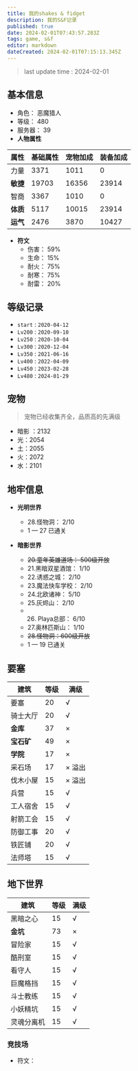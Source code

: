 ```yaml
---
title: 我的shakes & fidget
description: 我的S&F记录
published: true
date: 2024-02-01T07:43:57.283Z
tags: game, s&f
editor: markdown
dateCreated: 2024-02-01T07:15:13.345Z
---
```


> last update time : 2024-02-01
## 基本信息 
- 角色：  恶魔猎人 
- 等级：  480
- 服务器： 39
- **人物属性**
 

|  属性    | 基础属性 |  宠物加成    |  装备加成    |
| ---- | ---- | ---- | ---- |
|  力量    |  3371    |  1011    |   0   |
| **敏捷**     |  19703    |  16356    |   23914   |
|  智商    |   3367   |  1010    |  0    |
| **体质**    |   5117   |   10015  |   23914   |
| **运气**    |   2476   |    3870  |   10427   |



- **符文**
  - 伤害：  59%
  - 生命：  15%
  - 耐火：  75%
  - 耐寒：  75%
  - 耐雷：  20%



## 等级记录
- `start` : `2020-04-12`
- `Lv200` : `2020-09-10`
- `Lv250` : `2020-10-04`
- `Lv300` : `2020-12-04`
- `Lv350` : `2021-06-16`
- `Lv400` : `2022-04-09`
- `Lv450` : `2023-02-28`
- `Lv480` : `2024-01-29`
## 宠物
> 宠物已经收集齐全，品质高的先满级
- 暗影 ：2132
- 光：2054
- 土：2055
- 火：2072
- 水：2101

## 地牢信息
- **光明世界**
  - 28.怪物洞： 2/10
  - 1 — 27 已通关
  
- **暗影世界**
  - ~~20.童年英雄道场： 500级开放~~
  - 21.黑暗双星酒馆：  1/10
  - 22.诱惑之城：     2/10
  - 23.魔法快车学校：  2/10 
  - 24.北欧诸神：   5/10
  - 25.灰烬山： 2/10
  - 26. Playa总部： 6/10
  - 27.奥林匹斯山： 1/10
  - ~~28.怪物洞：600级开放~~
  - 1 — 19 已通关
  

## 要塞
|  建筑    | 等级     | 满级     |
| ---- | ---- | ---- |
| 要塞     |20      |√      |
| 骑士大厅     |20      |√      |
| **金库**   |37      |×      |
| **宝石矿**     |49      |×      |
|  **学院**    |17      |×      |
|  采石场    |17      | × 溢出     |
|  伐木小屋    |15      |× 溢出      |
|  兵营    | 15     |√      |
|   工人宿舍   |15      |  √    |
|  射箭工会    | 15     | √     |
|  防御工事    | 20     |  √    |
|   铁匠铺   |  20    | √     |
| 法师塔     |  15    |  √    |


## 地下世界
|  建筑    | 等级     | 满级     |
| ---- | ---- | ---- |
|   黑暗之心   | 15     | √     |
|   **金坑**   | 73     |×      |
|  冒险家    | 15     | √     |
|  酷刑室    | 15     |√      |
| 看守人     |  15    | √     |
| 巨魔格挡     | 15     |√      |
| 斗士教练     | 15     |√      |
| 小妖精坑     |15      |√      |
| 灵魂分离机     | 15     |√      |

### 竞技场
- 符文： 